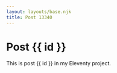 ```yaml
---
layout: layouts/base.njk
title: Post 13340
---
```


# Post {{ id }}

This is post {{ id }} in my Eleventy project.
